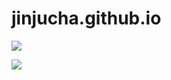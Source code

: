 # jinjucha.github.io


<a href="https://www.notion.so/chajinju34/development-notes-1802414492d8493ab6be03387da2fe49" target="_blank"><img src="https://img.shields.io/badge/Notion-000000?style=flat-square&logo=Notion&logoColor=white"/></a>

<a href="https://blog.naver.com/nokdununa" target="_blank"><img src="https://img.shields.io/badge/Naver-03C75A?style=flat-square&logo=Naver&logoColor=white"/></a>
